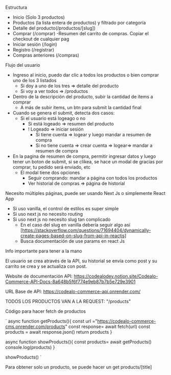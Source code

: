 Estructura
- Inicio (Solo 3 productos)
- Productos (la lista entera de productos) y filtrado por categoría
- Detalle del producto(/productos/[slug])
- Comprar (/comprar) -Resumen del carrito de compras. Copiar el checkout de cualquier pag
- Iniciar sesión (/login)
- Registro (/registrar)
- Compras anteriores (/compras)


Flujo del usuario
- Ingreso al inicio, puedo dar clic a todos los productos o bien comprar uno de los 3 listados
    - Si doy a uno de los tres => detalle del producto
    - Si voy a ver todos => /productos
- Dentro de la descripción del producto, subir la cantidad de items a comprar
    - A más de subir items, un btn para submit la cantidad final
- Cuando se genera el submit, detecta dos casos:
    - Si el usuario está logeago o no
        - Si está logeado => resumen del producto
        - ! Logeado => iniciar sesión
            - Si tiene cuenta => logear y luego mandar a resumen de compra
            - Si no tiene cuenta => crear cuenta => logear=> mandar a resumen de compra
- En la pagina de resumen de compra, permitir ingresar datos y luego tener un boton de submit, si se clikea, se hace un modal de gracias por comprar, tu pedido será enviado, etc
    - El modal tiene dos opciones
        - Seguir comprando: mandar a página con todos los productos
        - Ver historial de compras => página de historial

Necesito múltiples páginas, puede ser usando Next Js o simplemente React App
- Si uso vanilla, el control de estilos es super simple
- Si uso next js no necesito routing
- Si uso next js no necesito slug tan complicado
    - En el caso del slug en vanilla debería seguir algo así [https://stackoverflow.com/questions/71694404/dynamically-create-pages-based-on-slug-from-api-in-reactjs]
    - Busca documentación de use params en react Js


Info importante para tener a la mano

El usuario se crea através de la API, su historial se envía como post y su carrito se crea y se actualiza con post. 

Website de documentación API:
https://codealodev.notion.site/Codealo-Commerce-API-Docs-8a648b5f6f774e9eb87b7b5e729e3901

URL Base de API: https://codealo-commerce-api.onrender.com/

TODOS LOS PRODUCTOS VAN A LA REQUEST: "/products"

Código para hacer fetch de productos

`
async function getProducts(){
  const url ="https://codealo-commerce-cms.onrender.com/products"
  const response= await fetch(url)
  const products = await response.json()
  return products
}

async function showProducts(){
  const products= await getProducts()
  console.log(products)
}

showProducts()
`

Para obtener solo un producto, se puede hacer un get products/[title]